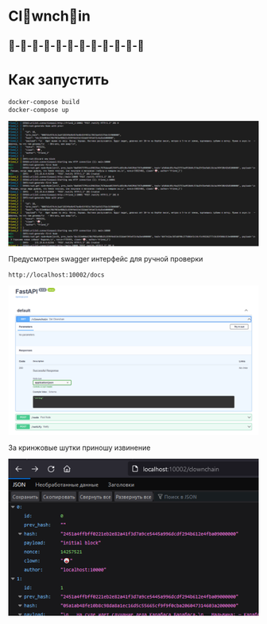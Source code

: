 # Cl🤡wnch🤡in

## 🤡-🤡-🤡-🤡-🤡-🤡-🤡-🤡-🤡-🤡-🤡-🤡


# Как запустить

```bash
docker-compose build
docker-compose up
```

![](./static/1.PNG)

Предусмотрен swagger интерфейс для ручной проверки

`http://localhost:10002/docs`

![](./static/2.PNG)

За кринжовые шутки приношу извинение

![](./static/3.PNG)